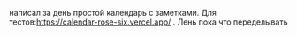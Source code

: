 написал за день простой календарь c заметками. Для тестов:https://calendar-rose-six.vercel.app/ . Лень пока что переделывать
